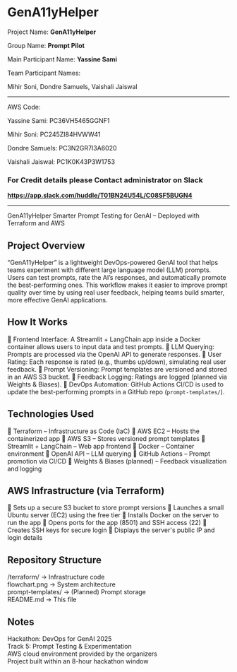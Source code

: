 # GenA11yHelper


Project Name: **GenA11yHelper**

Group Name: **Prompt Pilot**

Main Participant Name: **Yassine Sami**

Team Participant Names: 

Mihir Soni,
Dondre Samuels,
Vaishali Jaiswal

--------------------------------------------

AWS Code:

Yassine Sami: PC36VH5465GGNF1 

Mihir Soni: PC245ZI84HVWW41

Dondre Samuels: PC3N2GR7I3A6020 

Vaishali Jaiswal: PC1K0K43P3W1753 


### For Credit details please Contact administrator on Slack

**https://app.slack.com/huddle/T01BN24U54L/C08SF5BUGN4**

--------------------------------------------

GenA11yHelper
Smarter Prompt Testing for GenAI – Deployed with Terraform and AWS
## Project Overview
“GenA11yHelper” is a lightweight DevOps-powered GenAI tool that helps teams experiment with different large language model (LLM) prompts. Users can test prompts, rate the AI’s responses, and automatically promote the best-performing ones. This workflow makes it easier to improve prompt quality over time by using real user feedback, helping teams build smarter, more effective GenAI applications.
## How It Works
	Frontend Interface: A Streamlit + LangChain app inside a Docker container allows users to input data and test prompts.
	LLM Querying: Prompts are processed via the OpenAI API to generate responses.
	User Rating: Each response is rated (e.g., thumbs up/down), simulating real user feedback.
	Prompt Versioning: Prompt templates are versioned and stored in an AWS S3 bucket.
	Feedback Logging: Ratings are logged (planned via Weights & Biases).
	DevOps Automation: GitHub Actions CI/CD is used to update the best-performing prompts in a GitHub repo (`prompt-templates/`).
## Technologies Used
	Terraform – Infrastructure as Code (IaC)
	AWS EC2 – Hosts the containerized app
	AWS S3 – Stores versioned prompt templates
	Streamlit + LangChain – Web app frontend
	Docker – Container environment
	OpenAI API – LLM querying
	GitHub Actions – Prompt promotion via CI/CD
	Weights & Biases (planned) – Feedback visualization and logging

## AWS Infrastructure (via Terraform)
	Sets up a secure S3 bucket to store prompt versions
	Launches a small Ubuntu server (EC2) using the free tier
	Installs Docker on the server to run the app
	Opens ports for the app (8501) and SSH access (22)
	Creates SSH keys for secure login
	Displays the server's public IP and login details

## Repository Structure
/terraform/    → Infrastructure code  
flowchart.png    → System architecture  
prompt-templates/   → (Planned) Prompt storage  
README.md    → This file  

## Notes
Hackathon: DevOps for GenAI 2025  
Track 5: Prompt Testing & Experimentation  
AWS cloud environment provided by the organizers  
Project built within an 8-hour hackathon window  


